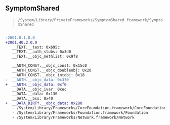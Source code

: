 ## SymptomShared

> `/System/Library/PrivateFrameworks/SymptomShared.framework/SymptomShared`

```diff

-2001.0.1.0.0
+2001.40.2.0.0
   __TEXT.__text: 0x695c
   __TEXT.__auth_stubs: 0x3d0
   __TEXT.__objc_methlist: 0x9f8

   __AUTH_CONST.__objc_const: 0x15c0
   __AUTH_CONST.__objc_doubleobj: 0x20
   __AUTH_CONST.__objc_intobj: 0x18
-  __AUTH.__objc_data: 0x370
+  __AUTH.__objc_data: 0xf0
   __DATA.__objc_ivar: 0xec
   __DATA.__data: 0x130
   __DATA.__bss: 0x40
+  __DATA_DIRTY.__objc_data: 0x280
   - /System/Library/Frameworks/CoreFoundation.framework/CoreFoundation
   - /System/Library/Frameworks/Foundation.framework/Foundation
   - /System/Library/Frameworks/Network.framework/Network

```
